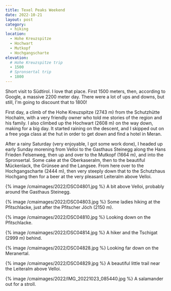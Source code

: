 ```yaml
---
title: Texel Peaks Weekend
date: 2022-10-21
layout: post
category:
  - hiking
location:
  - Hohe Kreuzspitze
  - Hochwart
  - Mutkopf
  - Hochgangscharte
elevation:
  # Hohe Kreuzspitze trip
  - 1500
  # Spronsertal trip
  - 1800
---
```


Short visit to Südtirol. I love that place. First 1500 meters, then, according
to Google, a massive 2200 meter day. There were a lot of ups and downs, but
still, I'm going to discount that to 1800!

First day, a climb of the Hohe Kreuzspitze (2743 m) from the Schutzhütte Hochalm,
with a very friendly owner who told me stories of the region and his family.
I also climbed up the Hochwart (2608 m) on the way down, making for a big day.
It started raining on the descent, and I skipped out on a free yoga class at
the hut in order to get down and find a hotel in Meran.

After a rainy Saturday (very enjoyable, I got some work done), I headed up
early Sunday morening from Velloi to the Gasthaus Steinegg along the Hans Frieden Felsenweg,
then up and over to the Mutkopf (1664 m), and into the Spronsertal.
Some cake at the Oberkaseralm, then to the beautiful Mückenlack, the Grünsee
and the Langsee. From here over to the Hochgangscharte (2444 m), then very steeply down
that to the Schutzhaus Hochgang then for a beer at the very pleasant Leiteralm
above Velloi.

{% image /cmaimages/2022/DSC04801.jpg %}
A bit above Velloi, probably around the Gasthaus Steinegg.

{% image /cmaimages/2022/DSC04803.jpg %}
Some ladies hiking at the Pfitschlacke, just after the Pfitscher Jöch (2150 m).

{% image /cmaimages/2022/DSC04810.jpg %}
Looking down on the Pfitschlacke.

{% image /cmaimages/2022/DSC04814.jpg %}
A hiker and the Tschigat (2999 m) behind.

{% image /cmaimages/2022/DSC04828.jpg %}
Looking far down on the Meranertal.

{% image /cmaimages/2022/DSC04829.jpg %}
A beautiful little trail near the Leiteralm above Velloi.

{% image /cmaimages/2022/IMG_20221023_085440.jpg %}
A salamander out for a stroll.

